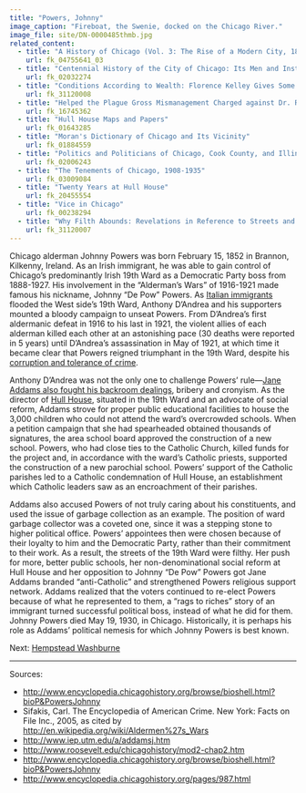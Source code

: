 ```yaml
---
title: "Powers, Johnny"
image_caption: "Fireboat, the Swenie, docked on the Chicago River."
image_file: site/DN-0000485thmb.jpg
related_content:
  - title: "A History of Chicago (Vol. 3: The Rise of a Modern City, 1871-1893)"
    url: fk_04755641_03
  - title: "Centennial History of the City of Chicago: Its Men and Institutions"
    url: fk_02032274
  - title: "Conditions According to Wealth: Florence Kelley Gives Some Facts About West Side Streets and Alleys"
    url: fk_31120008
  - title: "Helped the Plague Gross Mismanagement Charged against Dr. Reynolds"
    url: fk_16745362
  - title: "Hull House Maps and Papers"
    url: fk_01643285
  - title: "Moran's Dictionary of Chicago and Its Vicinity"
    url: fk_01884559
  - title: "Politics and Politicians of Chicago, Cook County, and Illinois 1787-1887"
    url: fk_02006243
  - title: "The Tenements of Chicago, 1908-1935"
    url: fk_03009084
  - title: "Twenty Years at Hull House"
    url: fk_20455554
  - title: "Vice in Chicago"
    url: fk_00238294
  - title: "Why Filth Abounds: Revelations in Reference to Streets and Alleys"
    url: fk_31120007
---
```


Chicago alderman Johnny Powers was born February 15, 1852 in Brannon, Kilkenny, Ireland. As an Irish immigrant, he was able to gain control of Chicago’s predominantly Irish 19th Ward as a Democratic Party boss from 1888-1927. His involvement in the “Alderman’s Wars” of 1916-1921 made famous his nickname, Johnny “De Pow” Powers. As [Italian immigrants](http://www.encyclopedia.chicagohistory.org/pages/758.html) flooded the West side’s 19th Ward, Anthony D’Andrea and his supporters mounted a bloody campaign to unseat Powers. From D’Andrea’s first aldermanic defeat in 1916 to his last in 1921, the violent allies of each alderman killed each other at an astonishing pace (30 deaths were reported in 5 years) until D’Andrea’s assassination in May of 1921, at which time it became clear that Powers reigned triumphant in the 19th Ward, despite his [corruption and tolerance of crime](/documents/fk_03803535#page=132).

Anthony D’Andrea was not the only one to challenge Powers’ rule—[Jane Addams also fought his backroom dealings](/documents/fk_03803535#page=133), bribery and cronyism. As the director of [Hull House](/historical/hullhouse), situated in the 19th Ward and an advocate of social reform, Addams strove for proper public educational facilities to house the 3,000 children who could not attend the ward’s overcrowded schools. When a petition campaign that she had spearheaded obtained thousands of signatures, the area school board approved the construction of a new school. Powers, who had close ties to the Catholic Church, killed funds for the project and, in accordance with the ward’s Catholic priests, supported the construction of a new parochial school. Powers’ support of the Catholic parishes led to a Catholic condemnation of Hull House, an establishment which Catholic leaders saw as an encroachment of their parishes.

Addams also accused Powers of not truly caring about his constituents, and used the issue of garbage collection as an example. The position of ward garbage collector was a coveted one, since it was a stepping stone to higher political office. Powers’ appointees then were chosen because of their loyalty to him and the Democratic Party, rather than their commitment to their work. As a result, the streets of the 19th Ward were filthy. Her push for more, better public schools, her non-denominational social reform at Hull House and her opposition to Johnny “De Pow” Powers got Jane Addams branded “anti-Catholic” and strengthened Powers religious support network. Addams realized that the voters continued to re-elect Powers because of what he represented to them, a “rags to riches” story of an immigrant turned successful political boss, instead of what he did for them. Johnny Powers died May 19, 1930, in Chicago. Historically, it is perhaps his role as Addams’ political nemesis for which Johnny Powers is best known.

Next:  [Hempstead Washburne](/legal/mayors/washburne)

---
Sources:

- http://www.encyclopedia.chicagohistory.org/browse/bioshell.html?bioP&PowersJohnny
- Sifakis, Carl. The Encyclopedia of American Crime. New York: Facts on File Inc., 2005, as cited by http://en.wikipedia.org/wiki/Aldermen%27s_Wars
- http://www.iep.utm.edu/a/addamsj.htm
- http://www.roosevelt.edu/chicagohistory/mod2-chap2.htm
- http://www.encyclopedia.chicagohistory.org/browse/bioshell.html?bioP&PowersJohnny
- http://www.encyclopedia.chicagohistory.org/pages/987.html
